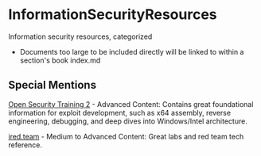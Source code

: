 # InformationSecurityResources
Information security resources, categorized

- Documents too large to be included directly will be linked to within a section's book index.md


## Special Mentions
[Open Security Training 2](https://p.ost2.fyi/courses) - Advanced Content: Contains great foundational information for exploit development, such as x64 assembly, reverse engineering, debugging, and deep dives into Windows/Intel architecture.

[ired.team](https://github.com/mantvydasb/RedTeaming-Tactics-and-Techniques) - Medium to Advanced Content: Great labs and red team tech reference. 





